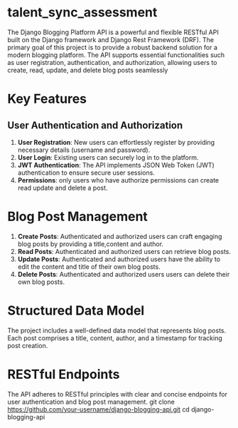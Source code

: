 # talent_sync_assessment
The Django Blogging Platform API is a powerful and flexible RESTful API built on the Django framework and Django Rest Framework (DRF). The primary goal of this project is to provide a robust backend solution for a modern blogging platform. The API supports essential functionalities such as user registration, authentication, and authorization, allowing users to create, read, update, and delete blog posts seamlessly

# Key Features
## User Authentication and Authorization
1. **User Registration**: New users can effortlessly register by providing necessary details (username and password).
2. **User Login**: Existing users can securely log in to the platform.
3. **JWT Authentication**: The API implements JSON Web Token (JWT) authentication to ensure secure user sessions.
3. **Permissions**: only users who have authorize permissions can create read update and delete a post.

# Blog Post Management
1. **Create Posts**: Authenticated and authorized users can craft engaging blog posts by providing a title,content and author.
2. **Read Posts**:  Authenticated and authorized users can retrieve blog posts.
3. **Update Posts**: Authenticated and authorized users have the ability to edit the content and title of their own blog posts.
4. **Delete Posts**: Authenticated and authorized users users can delete their own blog posts.
# Structured Data Model
The project includes a well-defined data model that represents blog posts.
Each post comprises a title, content, author, and a timestamp for tracking post creation.
# RESTful Endpoints
The API adheres to RESTful principles with clear and concise endpoints for user authentication and blog post management.
git clone https://github.com/your-username/django-blogging-api.git
cd django-blogging-api
